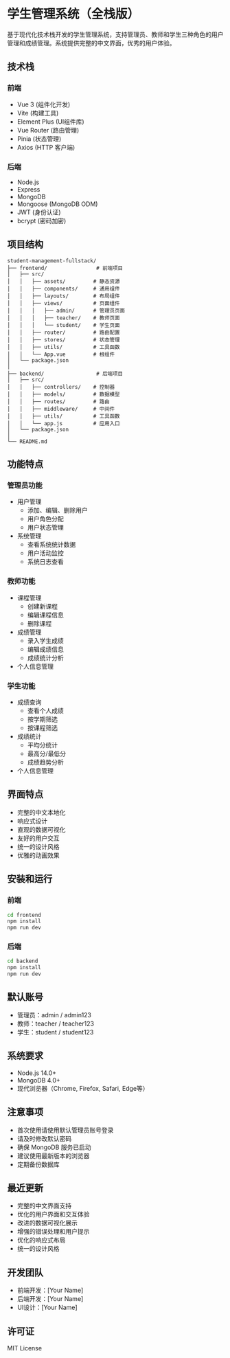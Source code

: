 # 学生管理系统（全栈版）

基于现代化技术栈开发的学生管理系统，支持管理员、教师和学生三种角色的用户管理和成绩管理。系统提供完整的中文界面，优秀的用户体验。

## 技术栈

### 前端
- Vue 3 (组件化开发)
- Vite (构建工具)
- Element Plus (UI组件库)
- Vue Router (路由管理)
- Pinia (状态管理)
- Axios (HTTP 客户端)

### 后端
- Node.js
- Express
- MongoDB
- Mongoose (MongoDB ODM)
- JWT (身份认证)
- bcrypt (密码加密)

## 项目结构
```
student-management-fullstack/
├── frontend/                # 前端项目
│   ├── src/
│   │   ├── assets/         # 静态资源
│   │   ├── components/     # 通用组件
│   │   ├── layouts/        # 布局组件
│   │   ├── views/          # 页面组件
│   │   │   ├── admin/      # 管理员页面
│   │   │   ├── teacher/    # 教师页面
│   │   │   └── student/    # 学生页面
│   │   ├── router/         # 路由配置
│   │   ├── stores/         # 状态管理
│   │   ├── utils/          # 工具函数
│   │   └── App.vue         # 根组件
│   └── package.json
│
├── backend/                 # 后端项目
│   ├── src/
│   │   ├── controllers/    # 控制器
│   │   ├── models/         # 数据模型
│   │   ├── routes/         # 路由
│   │   ├── middleware/     # 中间件
│   │   ├── utils/          # 工具函数
│   │   └── app.js          # 应用入口
│   └── package.json
│
└── README.md
```

## 功能特点

### 管理员功能
- 用户管理
  - 添加、编辑、删除用户
  - 用户角色分配
  - 用户状态管理
- 系统管理
  - 查看系统统计数据
  - 用户活动监控
  - 系统日志查看

### 教师功能
- 课程管理
  - 创建新课程
  - 编辑课程信息
  - 删除课程
- 成绩管理
  - 录入学生成绩
  - 编辑成绩信息
  - 成绩统计分析
- 个人信息管理

### 学生功能
- 成绩查询
  - 查看个人成绩
  - 按学期筛选
  - 按课程筛选
- 成绩统计
  - 平均分统计
  - 最高分/最低分
  - 成绩趋势分析
- 个人信息管理

## 界面特点
- 完整的中文本地化
- 响应式设计
- 直观的数据可视化
- 友好的用户交互
- 统一的设计风格
- 优雅的动画效果

## 安装和运行

### 前端
```bash
cd frontend
npm install
npm run dev
```

### 后端
```bash
cd backend
npm install
npm run dev
```

## 默认账号
- 管理员：admin / admin123
- 教师：teacher / teacher123
- 学生：student / student123

## 系统要求
- Node.js 14.0+
- MongoDB 4.0+
- 现代浏览器（Chrome, Firefox, Safari, Edge等）

## 注意事项
- 首次使用请使用默认管理员账号登录
- 请及时修改默认密码
- 确保 MongoDB 服务已启动
- 建议使用最新版本的浏览器
- 定期备份数据库

## 最近更新
- 完整的中文界面支持
- 优化的用户界面和交互体验
- 改进的数据可视化展示
- 增强的错误处理和用户提示
- 优化的响应式布局
- 统一的设计风格

## 开发团队
- 前端开发：[Your Name]
- 后端开发：[Your Name]
- UI设计：[Your Name]

## 许可证
MIT License
